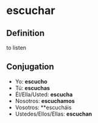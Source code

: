 # escuchar

## Definition
to listen

## Conjugation

- Yo: **escucho**
- Tú: **escuchas**
- Él/Ella/Usted: **escucha**
- Nosotros: **escuchamos**
- Vosotros: **escucháis
- Ustedes/Ellos/Ellas: **escuchan**